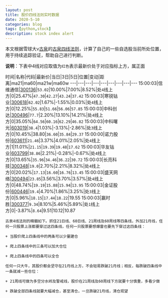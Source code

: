 ```yaml
---
layout: post
title: 股价四线法则实时数据
date: 2020-5-10
categories: blog
tags: [python,stock]
description: stock index alert
---
```



本文根据雪球大v[古泉](https://xueqiu.com/u/7148646888)的[古泉四线法则](https://xueqiu.com/7148646888/130498192)，计算了自己的一些自选股当前所处位置，用于持续追踪验证，帮助自己进行判断。

**说明**：下表中4线对应取值为`红色`表示最新价处于对应指标上方，属正面

时间|名称|代码|最新价|当日|3日|5日|位置|变动|距离|ma21|ma60|ma21w|ma60w
---|---|---|---|---|---|---|---|---
15:00:03|信维通信|[300136](https://xueqiu.com/S/SZ300136)|`53.02`|10.00%|7.00%|8.52%|处`4`线上方|0|25.47%|`47.30`|`42.27`|`43.24`|`37.42`
15:00:03|寒锐钴业|[300618](https://xueqiu.com/S/SZ300618)|`62.02`|1.67%|-1.55%|0.03%|处`4`线上方|0|12.25%|`55.83`|`51.66`|`56.06`|`57.85`
15:00:03|中科创达|[300496](https://xueqiu.com/S/SZ300496)|`77.7`|2.20%|13.10%|14.21%|处`4`线上方|0|35.05%|`64.56`|`60.16`|`62.29`|`46.82`
15:00:03|中科曙光|[603019](https://xueqiu.com/S/SH603019)|`38.4`|1.03%|-3.13%|-2.86%|处`3`线上方|0|10.45%|38.80|`36.60`|`35.84`|`29.37`
15:00:00|诺力股份|[603611](https://xueqiu.com/S/SH603611)|`21.46`|3.37%|4.01%|2.05%|处`4`线上方|1|11.01%|`21.15`|`19.39`|`19.48`|`17.62`
15:00:03|华友钴业|[603799](https://xueqiu.com/S/SH603799)|`38.86`|2.21%|-0.28%|-0.67%|处`4`线上方|0|13.65%|`35.96`|`34.46`|`36.22`|`30.72`
15:00:03|长亮科技|[300348](https://xueqiu.com/S/SZ300348)|`19.0`|2.70%|2.21%|8.32%|处`4`线上方|0|20.02%|`17.13`|`16.60`|`16.76`|`13.45`
15:00:03|盛天网络|[300494](https://xueqiu.com/S/SZ300494)|`23.85`|3.56%|3.70%|3.57%|处`4`线上方|0|48.74%|`19.19`|`15.88`|`15.94`|`13.95`
15:00:03|金证股份|[600446](https://xueqiu.com/S/SH600446)|`19.4`|4.70%|1.86%|3.25%|处`3`线上方|0|5.96%|`18.15`|`17.44`|`18.22`|19.55
15:00:03|赢时胜|[300377](https://xueqiu.com/S/SZ300377)|`9.34`|8.10%|5.46%|5.89%|处`1`线上方|0|-3.87%|`8.64`|9.51|10.12|10.87

```
古泉4线法则的精髓如下。抓住21日线、60日线、21周线及60周线等四条线，外加21月线，任何一只股票上涨都要穿过这四条线，任何一只股票要想爆雷也要先下穿过这四条线：

+ 当股价爬上四条线中的两条可以少量建仓

+ 爬上四条线中的三条可以加大仓位

+ 爬上四条线中的四条可以全仓

任何一只大牛，其股价都会坚守在21月线上方，不会轻易跌破21月线；相反，每跌破四条线中一条就减一些仓位：

+ 21周线可做为多空分水岭及警戒线，股价在21周线及60周线下方就要十分慎重，多看少做

+ 跌破全部四条线就要大幅减仓，甚至清仓，一旦跌破21月线，清仓观望
```